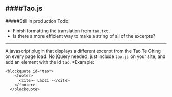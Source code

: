 ####Tao.js
---
#####Still in production 
Todo:
* Finish formatting the translation from ```tao.txt```.
* Is there a more efficient way to make a string of all of the excerpts?

---
A javascript plugin that displays a different excerpt from the Tao Te Ching on every page load. 
No jQuery needed, just include ```tao.js``` on your site, and add an element with the id ```tao```. 
*Example:
```
<blockquote id="tao">
    <footer>
      <cite>- Laozi -</cite>
    </footer>
  </blockquote>

```